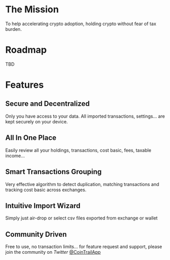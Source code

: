 # The Mission
To help accelerating crypto adoption, holding crypto without fear of tax burden.

# Roadmap
TBD

# Features
## Secure and Decentralized
Only you have access to your data. All imported transactions, settings... are kept securely on your device.

## All In One Place
Easily review all your holdings, transactions, cost basic, fees, taxable income...

## Smart Transactions Grouping
Very effective algorithm to detect duplication, matching transactions and tracking cost basic across exchanges.

## Intuitive Import Wizard
Simply just air-drop or select csv files exported from exchange or wallet

## Community Driven
Free to use, no transaction limits... for feature request and support, please join the community on *Twitter* [@CoinTrailApp](https://twitter.com/CoinTrailApp)
